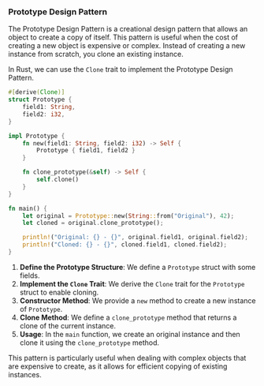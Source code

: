### Prototype Design Pattern

The Prototype Design Pattern is a creational design pattern that allows an object to create a copy of itself. This pattern is useful when the cost of creating a new object is expensive or complex. Instead of creating a new instance from scratch, you clone an existing instance.

In Rust, we can use the `Clone` trait to implement the Prototype Design Pattern.

```rust
#[derive(Clone)]
struct Prototype {
    field1: String,
    field2: i32,
}

impl Prototype {
    fn new(field1: String, field2: i32) -> Self {
        Prototype { field1, field2 }
    }

    fn clone_prototype(&self) -> Self {
        self.clone()
    }
}

fn main() {
    let original = Prototype::new(String::from("Original"), 42);
    let cloned = original.clone_prototype();

    println!("Original: {} - {}", original.field1, original.field2);
    println!("Cloned: {} - {}", cloned.field1, cloned.field2);
}
```

1. **Define the Prototype Structure**: We define a `Prototype` struct with some fields.
2. **Implement the `Clone` Trait**: We derive the `Clone` trait for the `Prototype` struct to enable cloning.
3. **Constructor Method**: We provide a `new` method to create a new instance of `Prototype`.
4. **Clone Method**: We define a `clone_prototype` method that returns a clone of the current instance.
5. **Usage**: In the `main` function, we create an original instance and then clone it using the `clone_prototype` method.

This pattern is particularly useful when dealing with complex objects that are expensive to create, as it allows for efficient copying of existing instances.

